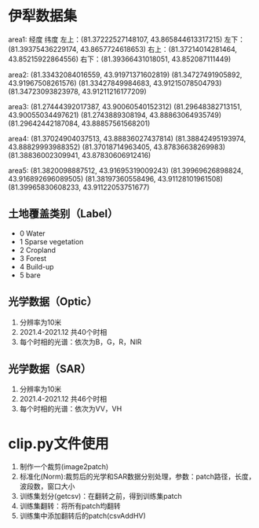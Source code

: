 # 伊犁数据集
area1: 经度 纬度
左上：(81.37222527148107, 43.865844613317215)
左下：(81.39375436229174, 43.8657724618653)
右上：(81.37214014281464, 43.85215922864556)
右下：(81.39366431018051, 43.852087111449)

area2:
(81.33432084016559, 43.91971371602819)
(81.34727491905892, 43.91967508261576)
(81.33427849984683, 43.91215078504793)
(81.34723093823978, 43.91211216177209)

area3:
(81.27444392017387, 43.90060540152312)
(81.29648382713151, 43.90055034497621)
(81.2743889308194, 43.88863064935749)
(81.29642442187084, 43.88857561568201)

area4:
(81.37024904037513, 43.88836027437814)
(81.38842495193974, 43.88829993988352)
(81.37018714963405, 43.87836638269983)
(81.38836002309941, 43.87830606912416)

area5: 
(81.3820098887512, 43.91695319009243)
(81.39969626898824, 43.916892696089505)
(81.38197360558496, 43.91128101961508)
(81.39965830608233, 43.91122053751677)

## 土地覆盖类别（Label）
* 0 Water
* 1 Sparse vegetation 
* 2 Cropland
* 3 Forest
* 4 Build-up
* 5 bare

## 光学数据（Optic）
1. 分辨率为10米
2. 2021.4-2021.12 共40个时相
3. 每个时相的光谱：依次为B，G，R，NIR

## 光学数据（SAR）
1. 分辨率为10米
2. 2021.4-2021.12 共46个时相
3. 每个时相的光谱：依次为VV，VH

# clip.py文件使用
1. 制作一个裁剪(image2patch)
2. 标准化(Norm):裁剪后的光学和SAR数据分别处理，参数：patch路径，长度，波段数，窗口大小
3. 训练集划分(getcsv)：在翻转之前，得到训练集patch
4. 训练集翻转：将所有patch均翻转
5. 训练集中添加翻转后的patch(csvAddHV)


